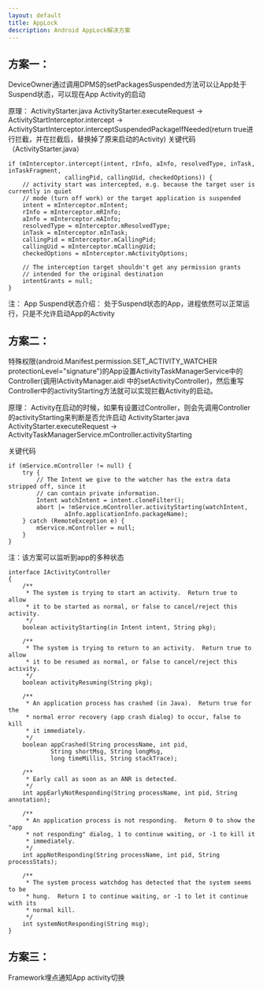 ```yaml
---
layout: default
title: AppLock
description: Android AppLock解决方案
---
```

## 方案一：
DeviceOwner通过调用DPMS的setPackagesSuspended方法可以让App处于Suspend状态，可以现在App Activity的启动

原理：
ActivityStarter.java
ActivityStarter.executeRequest -> ActivityStartInterceptor.intercept -> ActivityStartInterceptor.interceptSuspendedPackageIfNeeded(return true进行拦截，并在拦截后，替换掉了原来启动的Activity)
关键代码（ActivityStarter.java）
```
if (mInterceptor.intercept(intent, rInfo, aInfo, resolvedType, inTask, inTaskFragment,
                callingPid, callingUid, checkedOptions)) {
    // activity start was intercepted, e.g. because the target user is currently in quiet
    // mode (turn off work) or the target application is suspended
    intent = mInterceptor.mIntent;
    rInfo = mInterceptor.mRInfo;
    aInfo = mInterceptor.mAInfo;
    resolvedType = mInterceptor.mResolvedType;
    inTask = mInterceptor.mInTask;
    callingPid = mInterceptor.mCallingPid;
    callingUid = mInterceptor.mCallingUid;
    checkedOptions = mInterceptor.mActivityOptions;

    // The interception target shouldn't get any permission grants
    // intended for the original destination
    intentGrants = null;
}
```

注：
App Suspend状态介绍：
处于Suspend状态的App，进程依然可以正常运行，只是不允许启动App的Activity



## 方案二：
特殊权限(android.Manifest.permission.SET_ACTIVITY_WATCHER protectionLevel="signature")的App设置ActivityTaskManagerService中的Controller(调用IActivityManager.aidl 中的setActivityController)，然后重写Controller中的activityStarting方法就可以实现拦截Activity的启动。

原理：
Activity在启动的时候，如果有设置过Controller，则会先调用Controller的activityStarting来判断是否允许启动
ActivityStarter.java
ActivityStarter.executeRequest -> ActivityTaskManagerService.mController.activityStarting


关键代码
```
if (mService.mController != null) {
    try {
        // The Intent we give to the watcher has the extra data stripped off, since it
        // can contain private information.
        Intent watchIntent = intent.cloneFilter();
        abort |= !mService.mController.activityStarting(watchIntent,
                aInfo.applicationInfo.packageName);
    } catch (RemoteException e) {
        mService.mController = null;
    }
}
```
注：该方案可以监听到app的多种状态
```
interface IActivityController
{
    /**
     * The system is trying to start an activity.  Return true to allow
     * it to be started as normal, or false to cancel/reject this activity.
     */
    boolean activityStarting(in Intent intent, String pkg);
    
    /**
     * The system is trying to return to an activity.  Return true to allow
     * it to be resumed as normal, or false to cancel/reject this activity.
     */
    boolean activityResuming(String pkg);
    
    /**
     * An application process has crashed (in Java).  Return true for the
     * normal error recovery (app crash dialog) to occur, false to kill
     * it immediately.
     */
    boolean appCrashed(String processName, int pid,
            String shortMsg, String longMsg,
            long timeMillis, String stackTrace);
    
    /**
     * Early call as soon as an ANR is detected.
     */
    int appEarlyNotResponding(String processName, int pid, String annotation);

    /**
     * An application process is not responding.  Return 0 to show the "app
     * not responding" dialog, 1 to continue waiting, or -1 to kill it
     * immediately.
     */
    int appNotResponding(String processName, int pid, String processStats);

    /**
     * The system process watchdog has detected that the system seems to be
     * hung.  Return 1 to continue waiting, or -1 to let it continue with its
     * normal kill.
     */
    int systemNotResponding(String msg);
}
```

## 方案三：
Framework埋点通知App activity切换
